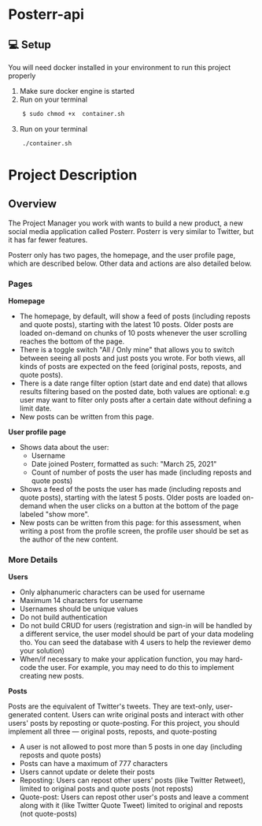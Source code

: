 # Posterr-api 

## 💻 Setup
You will need docker installed in your environment to run this project properly
1. Make sure docker engine is started
2. Run on your terminal
```bash 
    $ sudo chmod +x  container.sh
```
3. Run on your terminal
```bash
    ./container.sh
```

# Project Description

## Overview

The Project Manager you work with wants to build a new product, a new social media application called Posterr. Posterr is very similar to Twitter, but it has far fewer features.

Posterr only has two pages, the homepage, and the user profile page, which are described below. Other data and actions are also detailed below. 

### Pages

**Homepage**

- The homepage, by default, will show a feed of posts (including reposts and quote posts), starting with the latest 10 posts. Older posts are loaded on-demand on chunks of 10 posts whenever the user scrolling reaches the bottom of the page.
- There is a toggle switch "All / Only mine" that allows you to switch between seeing all posts and just posts you wrote. For both views, all kinds of posts are expected on the feed (original posts, reposts, and quote posts).
- There is a date range filter option (start date and end date) that allows results filtering based on the posted date, both values are optional: e.g user may want to filter only posts after a certain date without defining a limit date.
- New posts can be written from this page.

**User profile page**

- Shows data about the user:
    - Username
    - Date joined Posterr, formatted as such: "March 25, 2021"
    - Count of number of posts the user has made (including reposts and quote posts)
- Shows a feed of the posts the user has made (including reposts and quote posts), starting with the latest 5 posts. Older posts are loaded on-demand when the user clicks on a button at the bottom of the page labeled "show more".
- New posts can be written from this page: for this assessment, when writing a post from the profile screen, the profile user should be set as the author of the new content.

### More Details

**Users**

- Only alphanumeric characters can be used for username
- Maximum 14 characters for username
- Usernames should be unique values
- Do not build authentication
- Do not build CRUD for users (registration and sign-in will be handled by a different service, the user model should be part of your data modeling tho. You can seed the database with 4 users to help the reviewer demo your solution)
- When/if necessary to make your application function, you may hard-code the user. For example, you may need to do this to implement creating new posts.

**Posts**

Posts are the equivalent of Twitter's tweets. They are text-only, user-generated content. Users can write original posts and interact with other users' posts by reposting or quote-posting. For this project, you should implement all three — original posts, reposts, and quote-posting

- A user is not allowed to post more than 5 posts in one day (including reposts and quote posts)
- Posts can have a maximum of 777 characters
- Users cannot update or delete their posts
- Reposting: Users can repost other users' posts (like Twitter Retweet), limited to original posts and quote posts (not reposts)
- Quote-post: Users can repost other user's posts and leave a comment along with it (like Twitter Quote Tweet) limited to original and reposts (not quote-posts)
